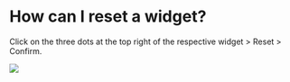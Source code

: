 # How can I reset a widget?

<p class="no-margin">Click on the three dots at the top right of the respective widget &gt; Reset &gt; Confirm.</p>
<p class="no-margin"></p>
<div class="intercom-container"><img src="/assets/img/teams-pro/image_194.png"></div>



